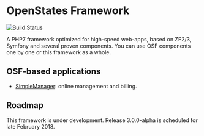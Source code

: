 # OpenStates Framework

[![Build Status](https://travis-ci.org/osflab/osf.svg?branch=master)](https://travis-ci.org/osflab/osf)

A PHP7 framework optimized for high-speed web-apps, based on ZF2/3, Symfony and several
proven components. You can use OSF components one by one or this framework as a whole.

## OSF-based applications

* [SimpleManager](https://www.simplemanager.org): online management and billing.

## Roadmap 

This framework is under development. Release 3.0.0-alpha is scheduled for late February 2018.

